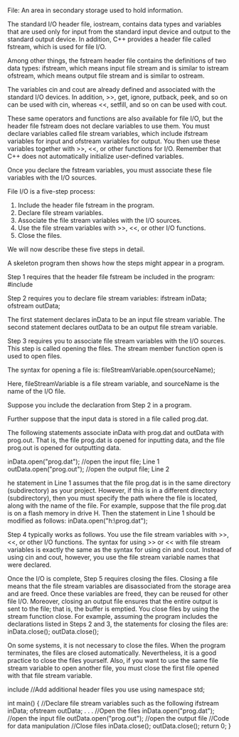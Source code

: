 File: An area in secondary storage used to hold information.

The standard I/O header file, iostream, contains data types and variables that are used only for input from the standard input device and output to the standard output device. In addition, C++ provides a header file called fstream, which is used for file I/O.

Among other things, the fstream header file contains the definitions of two data types:
ifstream, which means input file stream and is similar to istream
ofstream, which means output file stream and is similar to ostream.

The variables cin and cout are already defined and associated with the standard I/O devices. In addition, >>, get, ignore, putback, peek, and so on can be used with cin, whereas <<, setfill, and so on can be used with cout.

These same operators and functions are also available for file I/O, but the header file fstream does not declare variables to use them. You must declare variables called file stream variables, which include ifstream variables for input and ofstream variables for output. You then use these variables together with >>, <<, or other functions for I/O. Remember that
C++ does not automatically initialize user-defined variables.

Once you declare the fstream variables, you must associate these file variables with the I/O sources.

File I/O is a five-step process:
1. Include the header file fstream in the program.
2. Declare file stream variables.
3. Associate the file stream variables with the I/O sources.
4. Use the file stream variables with >>, <<, or other I/O functions.
5. Close the files.

We will now describe these five steps in detail.

A skeleton program then shows how the steps might appear in a program.

Step 1 requires that the header file fstream be included in the program:
#include <fstream>

Step 2 requires you to declare file stream variables:
ifstream inData;
ofstream outData;

The first statement declares inData to be an input file stream variable.
The second statement declares outData to be an output file stream variable.

Step 3 requires you to associate file stream variables with the I/O sources. This step is called opening the files. The stream member function open is used to open files.

The syntax for opening a file is:
fileStreamVariable.open(sourceName);

Here, fileStreamVariable is a file stream variable, and sourceName is the name of the I/O file.

Suppose you include the declaration from Step 2 in a program.

Further suppose that the input data is stored in a file called prog.dat.

The following statements associate inData with prog.dat and outData with prog.out. That is, the file prog.dat is opened for inputting data, and the file prog.out is opened for outputting data.

inData.open("prog.dat"); //open the input file; Line 1
outData.open("prog.out"); //open the output file; Line 2

he statement in Line 1
assumes that the file prog.dat is in the same directory (subdirectory) as your project. However, if this is in a different directory (subdirectory), then you must specify the path where the
file is located, along with the name of the file. For example, suppose that the file prog.dat
is on a flash memory in drive H. Then the statement in Line 1 should be modified as follows:
inData.open("h:\\prog.dat");


Step 4 typically works as follows. You use the file stream variables with >>, <<, or other
I/O functions. The syntax for using >> or << with file stream variables is exactly the
same as the syntax for using cin and cout. Instead of using cin and cout, however,
you use the file stream variable names that were declared.

Once the I/O is complete, Step 5 requires closing the files. Closing a file means that the
file stream variables are disassociated from the storage area and are freed. Once these
variables are freed, they can be reused for other file I/O. Moreover, closing an output
file ensures that the entire output is sent to the file; that is, the buffer is emptied. You
close files by using the stream function close. For example, assuming the program
includes the declarations listed in Steps 2 and 3, the statements for closing the files are:
inData.close();
outData.close();

On some systems, it is not necessary to close the files. When the program terminates, the
files are closed automatically. Nevertheless, it is a good practice to close the files yourself.
Also, if you want to use the same file stream variable to open another file, you must close
the first file opened with that file stream variable.

include <fstream>
//Add additional header files you use
using namespace std;

int main()
{
  //Declare file stream variables such as the following
  ifstream inData;
  ofstream outData;
  .
  .
  .
  //Open the files
  inData.open("prog.dat"); //open the input file
  outData.open("prog.out"); //open the output file
  //Code for data manipulation
  //Close files
  inData.close();
  outData.close();
  return 0;
}
